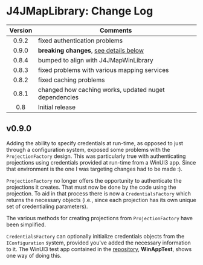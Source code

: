 # J4JMapLibrary: Change Log

|Version|Comments|
|:-----:|--------|
|0.9.2|fixed authentication problems|
|0.9.0|**breaking changes**, [see details below](#v090)|
|0.8.4|bumped to align with J4JMapWinLibrary|
|0.8.3|fixed problems with various mapping services|
|0.8.2|fixed caching problems|
|0.8.1|changed how caching works, updated nuget dependencies|
|0.8|Initial release|

## v0.9.0

Adding the ability to specify credentials at run-time, as opposed to just through a configuration system, exposed some problems with the `ProjectionFactory` design. This was particularly true with authenticating projections using credentials provided at run-time from a WinUI3 app. Since that environment is the one I was targeting changes had to be made :).

`ProjectionFactory` no longer offers the opportunity to authenticate the projections it creates. That must now be done by the code using the projection. To aid in that process there is now a `CredentialsFactory` which returns the necessary objects (i.e., since each projection has its own unique set of credentialing parameters).

The various methods for creating projections from `ProjectionFactory` have been simplified.

`CredentialsFactory` can optionally initialize credentials objects from the `IConfiguration` system, provided you've added the necessary information to it. The WinUI3 test app contained in the [repository](https://github.com/markolbert/J4JMapControl), **WinAppTest**, shows one way of doing this.
